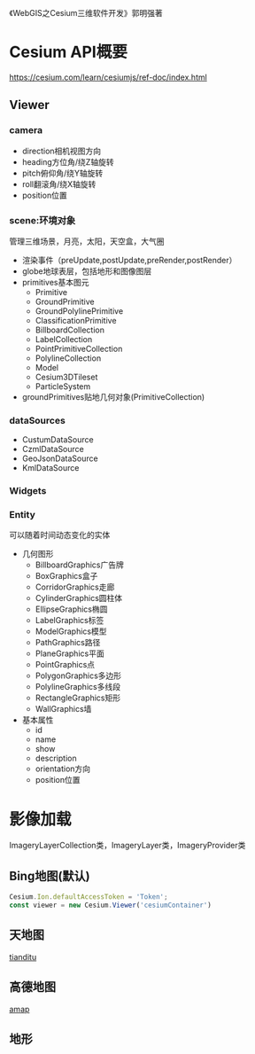 《WebGIS之Cesium三维软件开发》郭明强著

# Cesium API概要

<https://cesium.com/learn/cesiumjs/ref-doc/index.html>

## Viewer

### camera

- direction相机视图方向
- heading方位角/绕Z轴旋转
- pitch俯仰角/绕Y轴旋转
- roll翻滚角/绕X轴旋转
- position位置

### scene:环境对象

管理三维场景，月亮，太阳，天空盒，大气圈

- 渲染事件（preUpdate,postUpdate,preRender,postRender）
- globe地球表层，包括地形和图像图层
- primitives基本图元
  - Primitive
  - GroundPrimitive
  - GroundPolylinePrimitive
  - ClassificationPrimitive
  - BillboardCollection
  - LabelCollection
  - PointPrimitiveCollection
  - PolylineCollection
  - Model
  - Cesium3DTileset
  - ParticleSystem
- groundPrimitives贴地几何对象(PrimitiveCollection)

### dataSources

- CustumDataSource
- CzmlDataSource
- GeoJsonDataSource
- KmlDataSource

### Widgets

### Entity

可以随着时间动态变化的实体

- 几何图形
  - BillboardGraphics广告牌
  - BoxGraphics盒子
  - CorridorGraphics走廊
  - CylinderGraphics圆柱体
  - EllipseGraphics椭圆
  - LabelGraphics标签
  - ModelGraphics模型
  - PathGraphics路径
  - PlaneGraphics平面
  - PointGraphics点
  - PolygonGraphics多边形
  - PolylineGraphics多线段
  - RectangleGraphics矩形
  - WallGraphics墙
- 基本属性
  - id
  - name
  - show
  - description
  - orientation方向
  - position位置

# 影像加载

ImageryLayerCollection类，ImageryLayer类，ImageryProvider类

## Bing地图(默认)

```js
Cesium.Ion.defaultAccessToken = 'Token';
const viewer = new Cesium.Viewer('cesiumContainer')
```

## 天地图

[tianditu](./src/tianditu.ts)

## 高德地图

[amap](./src/amap.ts)

## 地形
